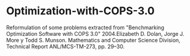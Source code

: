 # Optimization-with-COPS-3.0
Reformulation of some problems extracted from "Benchmarking Optimization Software with COPS 3.0" 2004.Elizabeth D. Dolan, Jorge J. More y Todd S. Munson. Mathematics and Computer Science Division, Technical Report ANL/MCS-TM-273, pp. 29–30.
